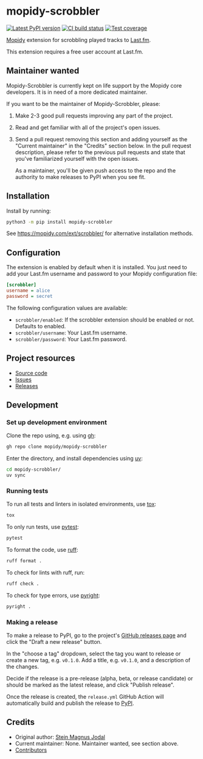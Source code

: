 # mopidy-scrobbler

[![Latest PyPI version](https://img.shields.io/pypi/v/mopidy-scrobbler)](https://pypi.org/p/mopidy-scrobbler)
[![CI build status](https://img.shields.io/github/actions/workflow/status/mopidy/mopidy-scrobbler/ci.yml)](https://github.com/mopidy/mopidy-scrobbler/actions/workflows/ci.yml)
[![Test coverage](https://img.shields.io/codecov/c/gh/mopidy/mopidy-scrobbler)](https://codecov.io/gh/mopidy/mopidy-scrobbler)

[Mopidy](https://www.mopidy.com/) extension for scrobbling played tracks to [Last.fm](https://www.last.fm/).

This extension requires a free user account at Last.fm.

## Maintainer wanted

Mopidy-Scrobbler is currently kept on life support by the Mopidy core developers.
It is in need of a more dedicated maintainer.

If you want to be the maintainer of Mopidy-Scrobbler, please:

1. Make 2-3 good pull requests improving any part of the project.

2. Read and get familiar with all of the project's open issues.

3. Send a pull request removing this section and adding yourself as the
   "Current maintainer" in the "Credits" section below. In the pull request
   description, please refer to the previous pull requests and state that
   you've familiarized yourself with the open issues.

   As a maintainer, you'll be given push access to the repo and the authority
   to make releases to PyPI when you see fit.

## Installation

Install by running:

```sh
python3 -m pip install mopidy-scrobbler
```

See https://mopidy.com/ext/scrobbler/ for alternative installation methods.

## Configuration

The extension is enabled by default when it is installed. You just need to add
your Last.fm username and password to your Mopidy configuration file:

```ini
[scrobbler]
username = alice
password = secret
```

The following configuration values are available:

- `scrobbler/enabled`: If the scrobbler extension should be enabled or not.
  Defaults to enabled.
- `scrobbler/username`: Your Last.fm username.
- `scrobbler/password`: Your Last.fm password.

## Project resources

- [Source code](https://github.com/mopidy/mopidy-scrobbler)
- [Issues](https://github.com/mopidy/mopidy-scrobbler/issues)
- [Releases](https://github.com/mopidy/mopidy-scrobbler/releases)

## Development

### Set up development environment

Clone the repo using, e.g. using [gh](https://cli.github.com/):

```sh
gh repo clone mopidy/mopidy-scrobbler
```

Enter the directory, and install dependencies using [uv](https://docs.astral.sh/uv/):

```sh
cd mopidy-scrobbler/
uv sync
```

### Running tests

To run all tests and linters in isolated environments, use
[tox](https://tox.wiki/):

```sh
tox
```

To only run tests, use [pytest](https://pytest.org/):

```sh
pytest
```

To format the code, use [ruff](https://docs.astral.sh/ruff/):

```sh
ruff format .
```

To check for lints with ruff, run:

```sh
ruff check .
```

To check for type errors, use [pyright](https://microsoft.github.io/pyright/):

```sh
pyright .
```

### Making a release

To make a release to PyPI, go to the project's [GitHub releases
page](https://github.com/mopidy/mopidy-scrobbler/releases)
and click the "Draft a new release" button.

In the "choose a tag" dropdown, select the tag you want to release or create a
new tag, e.g. `v0.1.0`. Add a title, e.g. `v0.1.0`, and a description of the changes.

Decide if the release is a pre-release (alpha, beta, or release candidate) or
should be marked as the latest release, and click "Publish release".

Once the release is created, the `release.yml` GitHub Action will automatically
build and publish the release to
[PyPI](https://pypi.org/project/mopidy-scrobbler/).

## Credits

- Original author: [Stein Magnus Jodal](https://github.com/jodal)
- Current maintainer: None. Maintainer wanted, see section above.
- [Contributors](https://github.com/mopidy/mopidy-scrobbler/graphs/contributors)
